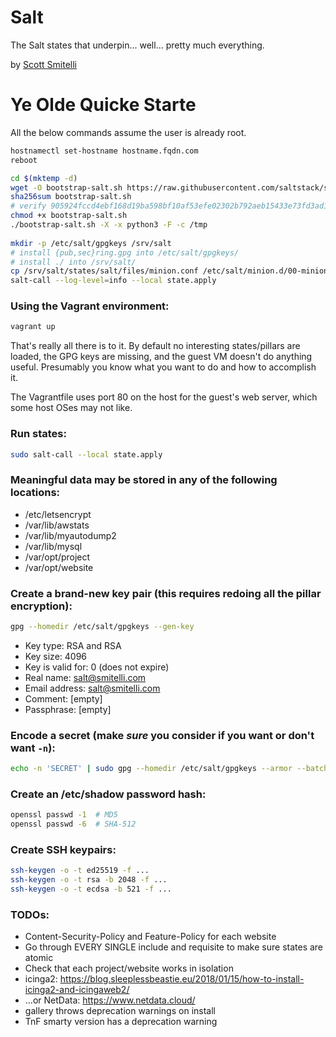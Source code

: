 Salt
====

The Salt states that underpin... well... pretty much everything.

by [Scott Smitelli](mailto:scott@smitelli.com)

Ye Olde Quicke Starte
=====================

All the below commands assume the user is already root.

```bash
hostnamectl set-hostname hostname.fqdn.com
reboot

cd $(mktemp -d)
wget -O bootstrap-salt.sh https://raw.githubusercontent.com/saltstack/salt-bootstrap/v2019.11.04/bootstrap-salt.sh
sha256sum bootstrap-salt.sh
# verify 905924fccd4ebf168d19ba598bf10af53efe02302b792aeb15433e73fd3ad1d2
chmod +x bootstrap-salt.sh
./bootstrap-salt.sh -X -x python3 -F -c /tmp
    
mkdir -p /etc/salt/gpgkeys /srv/salt
# install {pub,sec}ring.gpg into /etc/salt/gpgkeys/
# install ./ into /srv/salt/
cp /srv/salt/states/salt/files/minion.conf /etc/salt/minion.d/00-minion.conf
salt-call --log-level=info --local state.apply
```

### Using the Vagrant environment:

```bash
vagrant up
```

That's really all there is to it. By default no interesting states/pillars are
loaded, the GPG keys are missing, and the guest VM doesn't do anything useful.
Presumably you know what you want to do and how to accomplish it.

The Vagrantfile uses port 80 on the host for the guest's web server, which some
host OSes may not like.

### Run states:

```bash
sudo salt-call --local state.apply
```

### Meaningful data may be stored in any of the following locations:

* /etc/letsencrypt
* /var/lib/awstats
* /var/lib/myautodump2
* /var/lib/mysql
* /var/opt/project
* /var/opt/website

### Create a brand-new key pair (this requires redoing all the pillar encryption):

```bash
gpg --homedir /etc/salt/gpgkeys --gen-key
```

* Key type: RSA and RSA
* Key size: 4096
* Key is valid for: 0 (does not expire)
* Real name: salt@smitelli.com
* Email address: salt@smitelli.com
* Comment: [empty]
* Passphrase: [empty]

### Encode a secret (make *sure* you consider if you want or don't want `-n`):

```bash
echo -n 'SECRET' | sudo gpg --homedir /etc/salt/gpgkeys --armor --batch --trust-model always --encrypt -r salt@smitelli.com
```

### Create an /etc/shadow password hash:

```bash
openssl passwd -1  # MD5
openssl passwd -6  # SHA-512
```

### Create SSH keypairs:

```bash
ssh-keygen -o -t ed25519 -f ...
ssh-keygen -o -t rsa -b 2048 -f ...
ssh-keygen -o -t ecdsa -b 521 -f ...
```

### TODOs:

* Content-Security-Policy and Feature-Policy for each website
* Go through EVERY SINGLE include and requisite to make sure states are atomic
* Check that each project/website works in isolation
* icinga2: https://blog.sleeplessbeastie.eu/2018/01/15/how-to-install-icinga2-and-icingaweb2/
* ...or NetData: https://www.netdata.cloud/
* gallery throws deprecation warnings on install
* TnF smarty version has a deprecation warning
